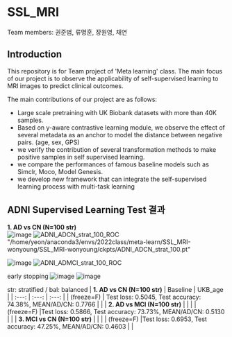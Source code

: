 # SSL_MRI

Team members: 권준범, 류명훈, 장원영, 채연 

## Introduction

This repository is for Team project of 'Meta learning' class.
The main focus of our project is to observe the applicability of self-supervised learning to MRI images to predict clinical outcomes.

The main contributions of our project are as follows:
- Large scale pretraining with UK Biobank datasets with more than 40K samples.
- Based on y-aware contrastive learning module, we observe the effect of several metadata as an anchor to model the distance between negative pairs. (age, sex, GPS) 
- we verify the contribution of several transformation methods to make positive samples in self supervised learning.
- we compare the performances of famous baseline models such as Simclr, Moco, Model Genesis.
- we develop new framework that can integrate the self-supervised learning process with multi-task learning


## ADNI Supervised Learning Test 결과
 **1. AD vs CN (N=100 str)**  
![image](https://user-images.githubusercontent.com/64460370/171373516-667f11dd-f4e2-44af-ace5-fea17f7ef142.png)
![ADNI_ADCN_strat_100_ROC](https://user-images.githubusercontent.com/64460370/171373908-bf23c7db-e162-4fd0-9d2c-6e48adbd4a26.png)
"/home/yeon/anaconda3/envs/2022class/meta-learn/SSL_MRI-wonyoung/SSL_MRI-wonyoung/ckpts/ADNI_ADCN_strat_100.pt"

![image](https://user-images.githubusercontent.com/64460370/171386568-6f6ccc56-698d-4fe8-9ce5-2df10e8a235c.png)
![ADNI_ADMCI_strat_100_ROC](https://user-images.githubusercontent.com/64460370/171386768-6871204b-24dd-4e11-83b7-63b21231543a.png)

early stopping
![image](https://user-images.githubusercontent.com/64460370/171390754-8c830e71-5616-41dc-953a-846795d1a90f.png)
![image](https://user-images.githubusercontent.com/64460370/171563888-47844981-ce9b-4ff3-93f8-c7dac2295215.png)


str: stratified / bal: balanced 
| **1. AD vs CN (N=100 str)** | Baseline | UKB_age |
| :---: | :---: | :---: |
| (freeze=F) | Test loss: 0.5045, Test accuracy: 74.38%, MEAN/AD/CN: 0.7766 |  | 
| **2. AD vs MCI (N=100 str)** |  |  |
| (freeze=F) |Test loss: 0.5866, Test accuracy: 73.73%, MEAN/AD/CN: 0.5130  |  | 
| **3. MCI vs CN (N=100 str)** |  |  |
| (freeze=F) |Test loss: 0.6953, Test accuracy: 47.25%, MEAN/AD/CN: 0.4603  |  | 
